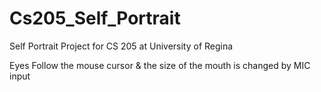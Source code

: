 # Cs205_Self_Portrait
Self Portrait Project for CS 205 at University of Regina

Eyes Follow the mouse cursor & the size of the mouth is changed by MIC input
